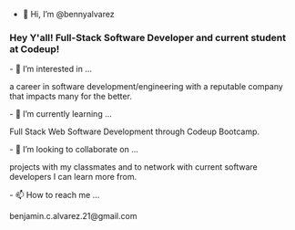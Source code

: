 - 👋 Hi, I’m @bennyalvarez
<h3>Hey Y'all! Full-Stack Software Developer and current student at Codeup! </h3>
- 👀 I’m interested in ...
    <p>a career in software development/engineering with a reputable company that impacts many for the better. </p>
- 🌱 I’m currently learning ...
    <p>Full Stack Web Software Development through Codeup Bootcamp.</p>
- 💞️ I’m looking to collaborate on ...
    <p>projects with my classmates and to network with current software developers I can learn more from. </p>
- 📫 How to reach me ... 
    <p>benjamin.c.alvarez.21@gmail.com</p>
<!---
bennyalvarez/bennyalvarez is a ✨ special ✨ repository because its `README.md` (this file) appears on your GitHub profile.
You can click the Preview link to take a look at your changes.
--->
